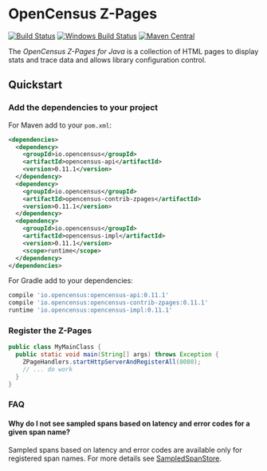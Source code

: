 # OpenCensus Z-Pages
[![Build Status][travis-image]][travis-url]
[![Windows Build Status][appveyor-image]][appveyor-url]
[![Maven Central][maven-image]][maven-url]

The *OpenCensus Z-Pages for Java* is a collection of HTML pages to display stats and trace data and
allows library configuration control.

## Quickstart

### Add the dependencies to your project

For Maven add to your `pom.xml`:
```xml
<dependencies>
  <dependency>
    <groupId>io.opencensus</groupId>
    <artifactId>opencensus-api</artifactId>
    <version>0.11.1</version>
  </dependency>
  <dependency>
    <groupId>io.opencensus</groupId>
    <artifactId>opencensus-contrib-zpages</artifactId>
    <version>0.11.1</version>
  </dependency>
  <dependency>
    <groupId>io.opencensus</groupId>
    <artifactId>opencensus-impl</artifactId>
    <version>0.11.1</version>
    <scope>runtime</scope>
  </dependency>
</dependencies>
```

For Gradle add to your dependencies:
```gradle
compile 'io.opencensus:opencensus-api:0.11.1'
compile 'io.opencensus:opencensus-contrib-zpages:0.11.1'
runtime 'io.opencensus:opencensus-impl:0.11.1'
```

### Register the Z-Pages

```java
public class MyMainClass {
  public static void main(String[] args) throws Exception {
    ZPageHandlers.startHttpServerAndRegisterAll(8080);
    // ... do work
  }
}
```

### FAQ

#### Why do I not see sampled spans based on latency and error codes for a given span name?
Sampled spans based on latency and error codes are available only for registered span names. 
For more details see [SampledSpanStore][sampledspanstore-url].

[travis-image]: https://travis-ci.org/census-instrumentation/opencensus-java.svg?branch=master
[travis-url]: https://travis-ci.org/census-instrumentation/opencensus-java
[appveyor-image]: https://ci.appveyor.com/api/projects/status/hxthmpkxar4jq4be/branch/master?svg=true
[appveyor-url]: https://ci.appveyor.com/project/opencensusjavateam/opencensus-java/branch/master
[maven-image]: https://maven-badges.herokuapp.com/maven-central/io.opencensus/opencensus-contrib-zpages/badge.svg
[maven-url]: https://maven-badges.herokuapp.com/maven-central/io.opencensus/opencensus-contrib-zpages
[sampledspanstore-url]: https://github.com/census-instrumentation/opencensus-java/blob/master/api/src/main/java/io/opencensus/trace/export/SampledSpanStore.java
